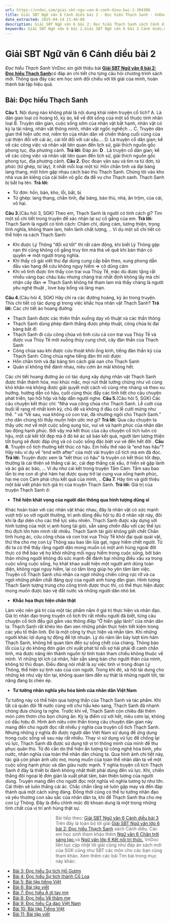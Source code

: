 ```yaml
---
url: https://vndoc.com/giai-sbt-ngu-van-6-canh-dieu-bai-2-304306
title: Giải SBT Ngữ văn 6 Cánh diều bài 2 - Đọc hiểu Thạch Sanh - VnDoc.com
date_extracted: 2025-04-14 11:46:08
description: Giải SBT Ngữ văn 6 bài 2: Đọc hiểu Thạch Sanh sách Cánh diều được VnDoc sưu tầm và tổng hợp gồm có đáp án chi tiết cho các bạn cùng tham khảo.
keywords: Giải SBT Ngữ văn 6 bài 2,Giải SBT Ngữ văn 6 bài 2 Cánh diều,Giải sách bài tập Ngữ văn CD lớp 6,Ngữ văn lớp 6 Cánh diều,giải bài tập ngữ văn lớp 6,bài Đọc hiểu Thạch Sanh,soạn bài Ngữ văn 6 Cánh diều,ôn tập Ngữ văn 6
---
```


# Giải SBT Ngữ văn 6 Cánh diều bài 2
 _Đọc hiểu Thạch Sanh_
VnDoc xin giới thiệu bài [**Giải SBT Ngữ văn 6 bài 2: Đọc hiểu Thạch Sanh**](<https://vndoc.com/giai-sbt-ngu-van-6-canh-dieu-bai-2-304306>)có đáp án chi tiết cho từng câu hỏi chương trình sách mới. Thông qua đây các em học sinh đối chiếu với lời giải của mình, hoàn thành bài tập hiệu quả.
## Bài: Đọc hiểu Thạch Sanh
**Câu 1.** Nội dung nào không phải là nội dung khái niệm truyện cổ tích?
A. Là dân gian loại có hoàng tố, kỳ ảo, kể về đời sống của một số thuộc tính nhân loại
B. Truyện dân gian, cuộc sống sớm của nhân vật bất hạnh, nhân vật có kỳ lạ tài năng, nhân vật thông minh, nhân vật ngốc nghếch ...
C. Truyện dân gian thể hiện ước mơ, niềm tin của nhân dân về chiến thắng cuối cùng của cái thiện đối với cái ác, cái tốt đối với cái xấu….
D. Là truyện cổ dân gian; kể về các công việc và nhân vật liên quan đến lịch sử, giải thích nguồn gốc phong tục, địa phương cảnh.
**Trả lời:**
Đáp án: **D** . Là truyện cổ dân gian; kể về các công việc và nhân vật liên quan đến lịch sử, giải thích nguồn gốc phong tục, địa phương cảnh.
**Câu 2.** Đọc đoạn văn sau và tìm ra từ đơn, từ phức \(từ ghép, từ láy\), ít nhất mỗi loại một từ:
Hồn chằn tinh và đại bàng lang thang, một hôm gặp nhau cách báo thù Thạch Sanh. Chúng tôi vào kho nhà vua ăn kiêng của cải biến vô gốc đa để vu cho Thạch sanh. Thạch Sanh bị bắt hạ tên.
**Trả lời:**
  * Từ đơn: hồn, bàn, kho, lỗi, bắt, bị
  * Từ ghép: lang thang, chằn tinh, đại bàng, báo thù, nhà, ăn trộm, của cải, vô hại.

**Câu 3.**\(Câu hỏi 3, SGK\) Theo em, Thạch Sanh là người có tính cách gì? Tìm một số chi tiết trong truyện để xác nhận lại sự cố gắng của em.
**Trả lời:**
Thạch Sanh là người có tính cách: Chăm chỉ, dũng cảm, lương thiện, trọng tình nghĩa, không tham lam, hiền lành chất lượng, ..
Ví dụ một số chi tiết có thể hiện ra cách Thạch Sanh:
  * Khi được Lý Thông "đối xử tốt" thì rất cảm động, khi biết Lý Thông gặp nạn thì cũng không cố gắng truy tìm mà thả về quê khi bản thân có quyền => một người trọng nghĩa.
  * Khi thấy cô gái viết thư đại dùng cung cấp bắn theo, xung phong dẫn đầu vào hang để cứu không nguy hiểm => cô dũng cảm
  * Khi vô tình được tìm thấy con trai vua Thủy Tề, mặc dù được tặng rất nhiều vàng bạc châu báu nhưng chàng trai nhất định không lấy mà chỉ nhận cây đàn => Thạch Sanh không hề tham lam mà thấy chàng là người yêu nghệ thuật , love bay bổng và lãng mạn.

**Câu 4.**\(Câu hỏi 4, SGK\) Hãy chỉ ra các đường hoàng, kỳ ảo trong truyện. This chi tiết có tác dụng gì trong việc khắc họa nhân vật Thạch Sanh?
**Trả lời:**
Các chi tiết ảo hoang đường:
  * Thạch Sanh được các thiên thần xuống dạy võ thuật và các thần thông
  * Thạch Sanh dùng phép đánh thắng được phép thuật, công chúa bị đại bàng bắt đi
  * Thạch Sanh đi cứu công chúa vô tình cứu cả con trai vua Thủy Tề và được vua Thủy Tề mời xuống thủy cung chơi, cây đàn thần của Thạch Sanh
  * Công chúa sau khi được cứu thoát khỏi ống kính, tiếng đàn thần kỳ của Thạch Sanh: Công chúa nghe tiếng đàn thì nói được
  * Hồn chằn tinh và đại bàng tìm cách giải oan cho Thạch Sanh
  * Quân sĩ không thể đánh nhau, niêu cơm ăn mãi không hết.

Các chi tiết hoang đường ảo có tác dụng xây dựng nhân vật Thạch Sanh được thần thánh hóa, mọi khúc mắc, mọi nút thắt tưởng chừng như vô cùng khó khăn mà không được giải quyết một cách vô cùng nhẹ nhàng và theo xu hướng. hướng dẫn có hậu, cuối cùng thúc đẩy các tình tiết cho câu chuyện phát triển, tạo hồi hộp và hấp dẫn người nghe.
**Câu 5.**\(Câu hỏi 5, SGK\) Các câu chuyện kết thúc chỉ: “Nhà vua công chúa cho Thạch Sanh. Lễ cưới của buổi lễ rạng rỡ nhất kinh kỳ, chủ đề và không ở đâu có lễ cưới mừng như thế. ” và “Về sau, vua không có con trai, đã nhường ngôi cho Thạch Sanh.” cho dân chúng tôi thấy muốn hiện ước mơ gì?
**Trả lời:**
Qua câu chuyện ta thấy ước mơ về một cuộc sống sung túc, vui vẻ và hạnh phúc của nhân dân lao động hạnh phúc. Bởi vậy mà kết thúc của câu chuyện cổ tích luôn có hậu, một cái kết tốt đẹp mà ở đó kẻ ác sẽ báo kết quả, người làm lương thiện tốt bụng sẽ được đáp ứng và có cuộc sống đặc biệt vui vẻ đến hết đời .
**Câu 6.** Truyện cổ tích thường kết thúc có hậu. Em hiểu thế nào là “end has hậu”? Hãy nêu ví dụ về “end with after” của một vài truyện cổ tích mà em đã đọc.
**Trả lời:**
Truyện được xem là "kết thúc có hậu" là truyện có kết thúc tốt đẹp, thường là cái thiện sẽ thắng cái ác, cái đẹp thắng cái xấu, ở hiền sẽ gặp lành và ác giả ác báo, ... Ví dụ như cái kết trong truyện Tấm Cám: Tấm sau bao lần bị mẹ con dì ghẻ hãm hại được quay trở lại cung vua sống hạnh phúc, hai mẹ con Cám phải chịu kết quả của mình, ..
**Câu 7.** Hãy tìm và giới thiệu một bài viết phân tích giá trị của truyện Thạch Sanh.
**Trả lời:** Giá trị của truyện Thạch Sanh ở:
  * **Thể hiện khát vọng của người dân thông qua hình tượng dũng sĩ**

Khác hoàn toàn với các nhân vật khác nhau, đây là nhân vật có sức mạnh vượt trội so với người thường, trí anh dũng đều hội tụ đủ ở nhân vật này, đôi khi là đại diện cho các thế lực siêu nhiên. Thạch Sanh được xây dựng với hình tượng của một vị anh hùng tài giỏi, sẵn sàng chiến đấu với các thế lực thù địch lớn hơn mình rất nhiều. Thạch Sanh tài giỏi không giết chết Chằn tinh hung ác, cứu công chúa và con trai vua Thủy Tề khỏi đại quái quái vật, thứ tha cho mẹ con Lý Thông sau bao lần lừa gạt, nguy hiểm chết người.
Từ đó ta có thể thấy rằng người dân mong muốn có một anh hùng ngoài đời thực có thể bảo vệ họ khỏi những mối nguy hiểm trong cuộc sống, bởi bản thân những người không đủ sức mạnh để đánh bại những điều xấu xa trong cuộc sống cuộc sống, họ khát khao xuất hiện một người anh dũng toàn diện, không ngại nguy hiểm, lại có tấm lòng giúp họ yên tâm làm việc. Truyện cổ Thạch Sanh chủ nhân ca ngợi những chiến công rực rỡ và ca ngợi những phẩm chất đáng quý của người anh hùng dân gian. Hình tượng Thạch Sanh tượng trưng cho công trình được thực thi, có thể thực hiện được mong muốn được bảo vệ đất nước và những người dân nhỏ bé.
  * **Khắc họa thực hiện chân thật**

Làm việc nên giá trị của một tác phẩm nằm ở giá trị thực hiện và nhân đạo. Giá trị nhân đạo trong truyện cổ tích thì rất nhiều người đã biết, từng câu chuyện cổ tích đều gửi gắm vào thông điệp “Ở hiền gặp lành” của nhân dân ta.
Thạch Sanh rất khéo léo đan xen những phần thực hiện tiết kiệm trong các yếu tố thần linh. Đó là một công ty thực hiện và nhẫn tâm. Khi những người khác lợi dụng tự động để lợi nhuận. Lý do năm lần bảy lượt kìm hãm Thạch Sanh, không hề quan tâm đến sự sống chết của chàng. Thông báo lỗi của Lý do không đơn giản chỉ xuất phát từ nỗi sợ hãi phải đi canh chằn tinh, mà được nâng lên thành nguồn từ tính toán tham chiếu không thuộc về mình. Vì những lợi ích cá nhân, hắn sẵn sàng bán cho người thân của mình, không từ thủ đoạn. Điều đáng nói nhất là sự việc tinh vi trong đoạn Lý Thông, thể hiện sự tinh xảo của con người. Trong khi đó, xã hội tái dung cho những kẻ như vậy tồn tại, không quan tâm đến sự thật là những người tốt, tài năng đang bị chèn ép.
  * **Tư tưởng nhân nghĩa yêu hòa bình của nhân dân Việt Nam**

Tư tưởng này có thể hiện qua tượng thần của Thạch Sanh và tác phẩm.
Khi tất cả quân đội 18 nước cùng với chư hầu kéo sang, Thạch Sanh đã nhanh chóng đưa chúng ta nghe. Trước khi về, Thạch Sanh còn chiêu đãi thêm món cơm thơm cho bọn chúng ăn. Kỳ lạ điểm cứ xới hết, niêu cơm lại, không có dấu hiệu đi.
Hình ảnh niêu cơm thần trong câu chuyện dân gian này mang đến cho người đọc rất nhiều ý nghĩa của truyện cổ tích Thạch Sanh. Nhưng những ý nghĩa đó được người dân Việt Nam sử dụng để ứng dụng trong cuộc sống về sau này rất nhiều. Thay vì sử dụng vũ lực để chống lại vũ lực, Thạch Sanh đã được sử dụng tới vị trí thông minh của mình để thu phục quân thù. Từ đó cần do thể hiện ấn tượng từ công nghệ hòa bình, yêu nước, nhân nghĩa của toàn thể nhân dân chúng ta.
Qua hình ảnh chi tiết này, tác giả còn phản ánh ước mơ, mong muốn của toàn thể nhân dân ta về một cuộc sống hạnh phúc và dân giàu nước mạnh. Ý nghĩa truyện cổ tích Thạch Sanh ở đây là thiết bị đánh không nhất thiết phải dùng đến vũ lực. Khi, chiến thắng đôi ngoại lệ đơn giản là xuất phát tâm, bản thiện lương của người dùng.
Truyện mang đến cho người đọc một nghĩa vô nghĩa tương tự như lớn. Cái thiện sẽ luôn thắng cái ác. Chắc chắn rằng sẽ luôn gặp may và đền đáp thành quả một cách xứng đáng. Đồng thời cũng có thể tư tưởng nhân đạo và yêu thương con sâu sắc của nhân dân ta, khi để Thạch Sanh tha cho mẹ con Lý Thông. Đây là điều chỉnh mức độ khoan dung là một trong những tính chất của vị trí anh hùng thật sự.
>>>> Bài tiếp theo: [Giải SBT Ngữ văn 6 Cánh diều bài 3](<https://vndoc.com/giai-sbt-ngu-van-6-canh-dieu-bai-3-304310>)
Trên đây là toàn bộ lời giải [Giải SBT Ngữ văn lớp 6 bài 2: Đọc hiểu Thạch Sanh](<https://vndoc.com/giai-sbt-ngu-van-6-canh-dieu-bai-2-304306>) sách Cánh diều. Các em học sinh tham khảo thêm [Ngữ văn 6 Chân trời sáng tạo ](<https://vndoc.com/ngu-van-6-sach-chan-troi-sang-tao>)và [Ngữ văn lớp 6 Kết nối tri thức.](<https://vndoc.com/mon-ngu-van-lop6>) VnDoc liên tục cập nhật lời giải cũng như đáp án sách mới của SGK cũng như SBT các môn cho các bạn cùng tham khảo.
Xem thêm các bài Tìm bài trong mục này khác:
  * [Bài 3: Đọc hiểu Sự tích Hồ Gươm](</giai-sbt-ngu-van-6-canh-dieu-bai-3-304310>)
  * [Bài 4: Đọc hiểu Sự tích thành Cổ Loa](</giai-sbt-ngu-van-6-canh-dieu-bai-4-304311>)
  * [Bài 5: Bài tập tiếng Việt](</giai-sbt-ngu-van-6-canh-dieu-bai-5-304315>)
  * [Bài 6: Bài tập viết](</giai-sbt-ngu-van-6-canh-dieu-bai-6-304317>)
  * [Bài 7: Đọc hiểu À ơi tay mẹ](</giai-sbt-ngu-van-6-canh-dieu-bai-7-304318>)
  * [Bài 8: Đọc hiểu Về thăm mẹ](</giai-sbt-ngu-van-6-canh-dieu-bai-8-304319>)
  * [Bài 9: Đọc hiểu Ca dao Việt Nam](</giai-sbt-ngu-van-6-canh-dieu-bai-9-304320>)
  * [Bài 10: Bài tập Tiếng Việt](</giai-sbt-ngu-van-6-canh-dieu-bai-10-304329>)
  * [Bài 11: Bài tập viết](</giai-sbt-ngu-van-6-canh-dieu-bai-11-304361>)

